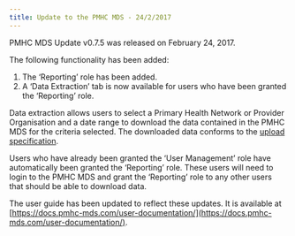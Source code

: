 ```yaml
---
title: Update to the PMHC MDS - 24/2/2017
---
```


PMHC MDS Update v0.7.5 was released on February 24, 2017.

The following functionality has been added:

1. The ‘Reporting’ role has been added.
2. A ‘Data Extraction’ tab is now available for users who have been granted the ‘Reporting’ role.

Data extraction allows users to select a Primary Health Network or Provider Organisation and a date range to download the data contained in the PMHC MDS for the criteria selected. The downloaded data conforms to the [upload specification](https://docs.pmhc-mds.com/data-specification/upload-specification.html).

Users who have already been granted the ‘User Management’ role have automatically been granted the ‘Reporting’ role. These users will need to login to the PMHC MDS and grant the ‘Reporting’ role to any other users that should be able to download data.

The user guide has been updated to reflect these updates. It is available at [https://docs.pmhc-mds.com/user-documentation/](https://docs.pmhc-mds.com/user-documentation/).
